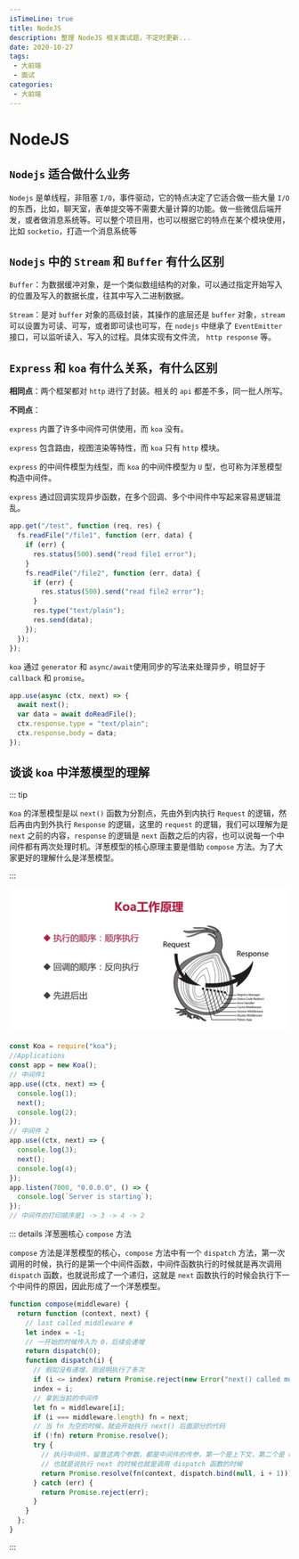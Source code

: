 ```yaml
---
isTimeLine: true
title: NodeJS
description: 整理 NodeJS 相关面试题，不定时更新...
date: 2020-10-27
tags:
 - 大前端
 - 面试
categories:
 - 大前端
---
```


# NodeJS

## `Nodejs` 适合做什么业务

`Nodejs` 是单线程，非阻塞 `I/O`，事件驱动，它的特点决定了它适合做一些大量 `I/O` 的东西，比如，聊天室，表单提交等不需要大量计算的功能。做一些微信后端开发，或者做消息系统等。可以整个项目用，也可以根据它的特点在某个模块使用，比如 `socketio`，打造一个消息系统等

## `Nodejs` 中的 `Stream` 和 `Buffer` 有什么区别

`Buffer`：为数据缓冲对象，是一个类似数组结构的对象，可以通过指定开始写入的位置及写入的数据长度，往其中写入二进制数据。

`Stream`：是对 `buffer` 对象的高级封装，其操作的底层还是 `buffer` 对象，`stream` 可以设置为可读、可写，或者即可读也可写，在 `nodejs` 中继承了 `EventEmitter` 接口，可以监听读入、写入的过程。具体实现有文件流， `http response` 等。

## `Express` 和 `koa` 有什么关系，有什么区别

**相同点**：两个框架都对 `http` 进行了封装。相关的 `api` 都差不多，同一批人所写。

**不同点**：

`express` 内置了许多中间件可供使用，而 `koa` 没有。

`express` 包含路由，视图渲染等特性，而 `koa` 只有 `http` 模块。

`express` 的中间件模型为线型，而 `koa` 的中间件模型为 `U` 型，也可称为洋葱模型构造中间件。

`express` 通过回调实现异步函数，在多个回调、多个中间件中写起来容易逻辑混乱。

```js
app.get("/test", function (req, res) {
  fs.readFile("/file1", function (err, data) {
    if (err) {
      res.status(500).send("read file1 error");
    }
    fs.readFile("/file2", function (err, data) {
      if (err) {
        res.status(500).send("read file2 error");
      }
      res.type("text/plain");
      res.send(data);
    });
  });
});
```

`koa` 通过 `generator` 和 `async/await`使用同步的写法来处理异步，明显好于 `callback` 和 `promise`。

```js
app.use(async (ctx, next) => {
  await next();
  var data = await doReadFile();
  ctx.response.type = "text/plain";
  ctx.response.body = data;
});
```

## 谈谈 `koa` 中洋葱模型的理解

::: tip

`Koa` 的洋葱模型是以 `next()` 函数为分割点，先由外到内执行 `Request` 的逻辑，然后再由内到外执行 `Response` 的逻辑，这里的 `request` 的逻辑，我们可以理解为是 `next` 之前的内容，`response` 的逻辑是 `next` 函数之后的内容，也可以说每一个中间件都有两次处理时机。洋葱模型的核心原理主要是借助 `compose` 方法。为了大家更好的理解什么是洋葱模型。

:::

![koa](/interview/koa.jpeg)

```js
const Koa = require("koa");
//Applications
const app = new Koa();
// 中间件1
app.use((ctx, next) => {
  console.log(1);
  next();
  console.log(2);
});
// 中间件 2
app.use((ctx, next) => {
  console.log(3);
  next();
  console.log(4);
});
app.listen(7000, "0.0.0.0", () => {
  console.log(`Server is starting`);
});
// 中间件的打印顺序是1 -> 3 -> 4 -> 2
```

::: details 洋葱圈核心 `compose` 方法

`compose` 方法是洋葱模型的核心，`compose` 方法中有一个 `dispatch` 方法，第一次调用的时候，执行的是第一个中间件函数，中间件函数执行的时候就是再次调用 `dispatch` 函数，也就说形成了一个递归，这就是 `next` 函数执行的时候会执行下一个中间件的原因，因此形成了一个洋葱模型。

```js
function compose(middleware) {
  return function (context, next) {
    // last called middleware #
    let index = -1;
    // 一开始的时候传入为 0，后续会递增
    return dispatch(0);
    function dispatch(i) {
      // 假如没有递增，则说明执行了多次
      if (i <= index) return Promise.reject(new Error("next() called multiple times"));
      index = i;
      // 拿到当前的中间件
      let fn = middleware[i];
      if (i === middleware.length) fn = next;
      // 当 fn 为空的时候，就会开始执行 next() 后面部分的代码
      if (!fn) return Promise.resolve();
      try {
        // 执行中间件，留意这两个参数，都是中间件的传参，第一个是上下文，第二个是 next 函数
        // 也就是说执行 next 的时候也就是调用 dispatch 函数的时候
        return Promise.resolve(fn(context, dispatch.bind(null, i + 1)));
      } catch (err) {
        return Promise.reject(err);
      }
    }
  };
}
```

:::
